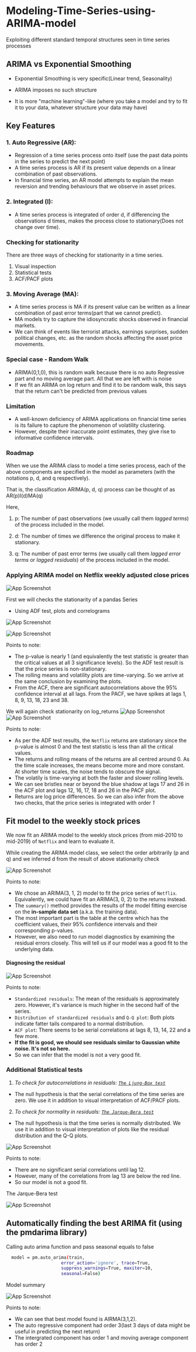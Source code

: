 
# Modeling-Time-Series-using-ARIMA-model


Exploiting different standard temporal structures seen in time series processes

## ARIMA vs Exponential Smoothing

- Exponential Smoothing is very specific(Linear trend, Seasonality)

- ARIMA imposes no such structure
- It is more "machine learning"-like (where you take a model and try to fit it to your data, whatever structure your data may have)




## Key Features
### 1. **Auto Regressive (AR)**:
- Regression of a time series process onto itself (use the past data points in the series to predict the next point)
- A time series process is AR if its present value depends on a linear combination of past observations.
- In financial time series, an AR model attempts to explain the mean reversion and trending behaviours that we observe in asset prices.

### 2. **Integrated (I)**:

- A time series process is integrated of order d, if differencing the observations d times, makes the process close to stationary(Does not change over time).

### Checking for stationarity

There are three ways of checking for stationarity in a time series.
1. Visual inspection
2. Statistical tests
3. ACF/PACF plots

### 3. **Moving Average (MA)**:

-  A time series process is MA if its present value can be written as a linear combination of past error terms(part that we cannot predict).
- MA models try to capture the idiosyncratic shocks observed in financial markets.
- We can think of events like terrorist attacks, earnings surprises, sudden political changes, etc. 
  as the random shocks affecting the asset price movements.

### Special case - Random Walk
- ARIMA(0,1,0), this is random walk 
  because there is no auto Regressive part and no moving average part.
  All that we are left with is noise  
- If we fit an ARIMA on log return and find it to be random walk, this says that the return can't be predicted from previous values

### Limitation
-  A well-known deficiency of ARIMA applications on financial time series is its failure to capture the phenomenon of volatility clustering.
-  However, despite their inaccurate point estimates, they give rise to informative confidence intervals.

### Roadmap
When we use the ARIMA class to model a time series process, each of the above components are specified in the model as parameters (with the notations p, d, and q respectively).

That is, the classification ARIMA(p, d, q) process can be thought of as AR(p)I(d)MA(q) 

Here,
1. p: The number of past observations (we usually call them *lagged terms*) of the process included in the model.

2. d: The number of times we difference the original process to make it stationary.

3. q: The number of past error terms (we usually call them *lagged error terms* or *lagged residuals*) of the process included in the model.


### Applying ARIMA model on  Netflix weekly adjusted close prices

![App Screenshot](https://user-images.githubusercontent.com/69301816/145212724-912441a9-97f9-4439-b402-5f41263e3f03.png)

First we will checks the stationarity of a pandas Series
- Using ADF test, plots and correlograms

![App Screenshot](https://user-images.githubusercontent.com/69301816/145214721-4036e3c5-97c6-4dfe-84a3-1dda5bee70f9.png)

![App Screenshot](https://user-images.githubusercontent.com/69301816/145215101-ffefcae0-220c-40e2-bd51-aeb9228c7c33.png)

Points to note:

- The p-value is nearly 1 (and equivalently the test statistic is greater than the critical values at all 3 significance levels). So the ADF test result is that the price series is non-stationary.
- The rolling means and volatility plots are time-varying. So we arrive at the same conclusion by examining the plots.
- From the ACF, there are significant autocorrelations above the 95% confidence interval at all lags. From the PACF, we have spikes at lags 1, 8, 9, 13, 18, 23 and 38.

We will again check stationarity on log_returns
![App Screenshot](https://user-images.githubusercontent.com/69301816/145365930-d449a490-f951-4197-8432-d85480e5fd6b.png)
![App Screenshot](https://user-images.githubusercontent.com/69301816/145366008-9ec4b81f-61d0-44da-bd52-475619fa7f72.png)

Points to note:
- As per the ADF test results, the `Netflix` returns are stationary since the p-value is almost 0 and the test statistic is less than all the critical values.
- The returns and rolling means of the returns are all centred around 0. As the time scale increases, the means become more and more constant. At shorter time scales, the noise tends to obscure the signal.
- The volatily is time-varying at both the faster and slower rolling levels.
- We can see bristles near or beyond the blue shadow at lags 17 and 26 in the ACF plot and lags 12, 16, 17, 18 and 26 in the PACF plot.
- Returns are log price differences. So we can also infer from the above two checks, that the price series is integrated with order *1*
## Fit model to the weekly stock prices 

We now fit an ARIMA model to the weekly stock prices (from mid-2010 to mid-2019) of `Netflix` and learn to evaluate it.

While creating the ARIMA model class, we select the order arbitrarily (p and q) and we inferred d from the result of above stationarity check

![App Screenshot](https://user-images.githubusercontent.com/69301816/145384839-5b72e9fa-7581-4330-888e-80b3132c8598.png)

Points to note:
- We chose an ARIMA(3, 1, 2) model to fit the price series of `Netflix`. Equivalently, we could have fit an ARIMA(3, 0, 2) to the returns instead. 
- The `summary()` method provides the results of the model fitting exercise on the **in-sample data set** (a.k.a. the training data).
- The most important part is the table at the centre which has the coefficient values, their 95% confidence intervals and their corresponding p-values.
- However, we also need to run model diagnostics by examining the residual errors closely. This will tell us if our model was a good fit to the underlying data.

#### Diagnosing the residual

![App Screenshot](https://user-images.githubusercontent.com/69301816/145386607-d863fffa-31a6-4255-8c76-ff273e186290.png)

Points to note:
    
- `Standardized residuals`: The mean of the residuals is approximately zero. However, it's variance is much higher in the second half of the series.
- `Distribution of standardized residuals` and `Q-Q plot`: Both plots indicate fatter tails compared to a normal distribution.
- `ACF plot`: There seems to be serial correlations at lags 8, 13, 14, 22 and a few more. 
- **If the fit is good, we should see residuals similar to Gaussian white noise. It's not so here.**
- So we can infer that the model is not a very good fit.

### Additional Statistical tests

1. *To check for autocorrelations in residuals: [`The Ljung-Box test`](https://en.wikipedia.org/wiki/Ljung%E2%80%93Box_test)*

- The null hypothesis is that the serial correlations of the time series are zero. We use it in addition to visual interpretation of ACF/PACF plots.

2. *To check for normality in residuals: [`The Jarque-Bera test`](https://en.wikipedia.org/wiki/Jarque-Bera_test)*

- The null hypothesis is that the time series is normally distributed. We use it in addition to visual interpretation of plots like the residual distribution and the Q-Q plots.

![App Screenshot](https://user-images.githubusercontent.com/69301816/145392163-80007d25-8193-4ac8-ad4d-4d562c5bc81c.png)

Points to note:
    
- There are no significant serial correlations until lag 12.
- However, many of the correlations from lag 13 are below the red line.
- So our model is not a good fit.

The Jarque-Bera test

![App Screenshot](https://user-images.githubusercontent.com/69301816/145392710-a1723753-cde0-4f4b-ab77-84a995497ce2.png)



## Automatically finding the best ARIMA fit (using the pmdarima library)

Calling auto arima function and pass seasonal equals to false

```bash
  model = pm.auto_arima(train,
                     error_action='ignore', trace=True,
                     suppress_warnings=True, maxiter=10,
                     seasonal=False)
```
Model summary

![App Screenshot](https://user-images.githubusercontent.com/69301816/145430315-aa67f4f6-eb2a-4e4e-947f-a4065ec6d29f.png)

Points to note:
- We can see that best model found is AIRMA(3,1,2).
- The auto regressive component had order 3(last 3 days of data might be useful in predicting the next return)
- The intergrated component has order 1 and moving average component has order 2

